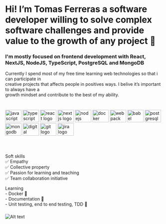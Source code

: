 
<h1 align="left">Hi! I’m Tomas Ferreras a software developer willing to solve complex software challenges and provide value to the growth of any project 🚀</h1>

<h3 align="left">I'm mostly focused on frontend development with React, NextJS, NodeJS, TypeScript, PostgreSQL and MongoDB</h3>

<p align="left">Currently I spend most of my free time learning web technologies so that i can participate in<br>creative projects that affects people in positives ways. I belive it’s important to always have a<br>growth mindset and contribute to the best of my ability.</p>

###

<br clear="both">

<div align="left">
  <img src="https://cdn.jsdelivr.net/gh/devicons/devicon/icons/javascript/javascript-original.svg" height="40" width="52" alt="javascript logo"  />
  <img src="https://cdn.jsdelivr.net/gh/devicons/devicon/icons/typescript/typescript-original.svg" height="40" width="52" alt="typescript logo"  />
  <img src="https://cdn.jsdelivr.net/gh/devicons/devicon/icons/react/react-original.svg" height="40" width="52" alt="react logo"  />
  <img src="https://cdn.jsdelivr.net/gh/devicons/devicon/icons/nextjs/nextjs-original.svg" height="40" width="52" alt="nextjs logo"  />
  <img src="https://cdn.jsdelivr.net/gh/devicons/devicon/icons/nodejs/nodejs-original.svg" height="40" width="52" alt="nodejs logo"  />
  <img src="https://cdn.jsdelivr.net/gh/devicons/devicon/icons/docker/docker-plain.svg" height="40" width="52" alt="docker logo"  />
  <img src="https://cdn.jsdelivr.net/gh/devicons/devicon/icons/webpack/webpack-original.svg" height="40" width="52" alt="webpack" />
  <img src="https://cdn.jsdelivr.net/gh/devicons/devicon/icons/babel/babel-original.svg" height="40" width="52" alt="babel" />
  <img src="https://cdn.jsdelivr.net/gh/devicons/devicon/icons/postgresql/postgresql-original.svg" height="40" width="52" alt="postgresql logo"  />
  <img src="https://cdn.jsdelivr.net/gh/devicons/devicon/icons/mongodb/mongodb-original.svg" height="40" width="52" alt="mongodb logo"  />
  <img src="https://cdn.jsdelivr.net/gh/devicons/devicon/icons/digitalocean/digitalocean-original.svg" height="40" width="52" alt="digital ocean" />
  <img src="https://cdn.jsdelivr.net/gh/devicons/devicon/icons/git/git-original.svg" height="40" width="52" alt="git logo"  />
  <img src="https://cdn.jsdelivr.net/gh/devicons/devicon/icons/jira/jira-original.svg" height="40" width="52" alt="jira logo"  />
</div>

###

<br clear="both">

<p align="left">Soft skills<br>✅ Empathy <br>✅ Collective property<br>✅ Passion for learning and teaching<br>✅ Team collaboration initiative</p>

<p align="left">Learning<br>- Docker 🐋<br>- Documentation 📝<br> - Unit testing, end to end testing, TDD 🧪</p>

###

<div align="left">
</div>

###

![Alt text](https://spotify-recently-played-readme.vercel.app/api?user=98srasvvlvt2ket7aa021v7ky)
